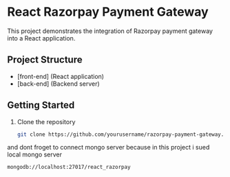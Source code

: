 

# React Razorpay Payment Gateway

This project demonstrates the integration of Razorpay payment gateway into a React application.

## Project Structure

- [front-end] (React application)
- [back-end] (Backend server)

## Getting Started

1. Clone the repository
   ```bash
   git clone https://github.com/yourusername/razorpay-payment-gateway.git


and dont froget to connect mongo server because in this project i sued local mongo server
   ```bash
   mongodb://localhost:27017/react_razorpay
